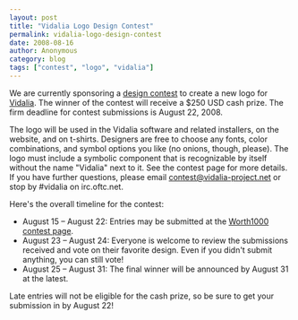 ```yaml
---
layout: post
title: "Vidalia Logo Design Contest"
permalink: vidalia-logo-design-contest
date: 2008-08-16
author: Anonymous
category: blog
tags: ["contest", "logo", "vidalia"]
---
```


We are currently sponsoring a [design contest](http://www.worth1000.com/contest.asp?contest_id=20680) to create a new logo for [Vidalia](http://www.vidalia-project.net). The winner of the contest will receive a $250 USD cash prize. The firm deadline for contest submissions is August 22, 2008.

The logo will be used in the Vidalia software and related installers, on the website, and on t-shirts. Designers are free to choose any fonts, color combinations, and symbol options you like (no onions, though, please). The logo must include a symbolic component that is recognizable by itself without the name "Vidalia" next to it. See the contest page for more details. If you have further questions, please email [contest@vidalia-project.net](mailto:contest@vidalia-project.net) or stop by #vidalia on irc.oftc.net.

Here's the overall timeline for the contest:

- August 15 – August 22: Entries may be submitted at the [Worth1000 contest page](http://www.worth1000.com/contest.asp?contest_id=20680). 
- August 23 – August 24: Everyone is welcome to review the submissions received and vote on their favorite design. Even if you didn't submit anything, you can still vote!
- August 25 – August 31: The final winner will be announced by August 31 at the latest. 

Late entries will not be eligible for the cash prize, so be sure to get your  
submission in by August 22!

